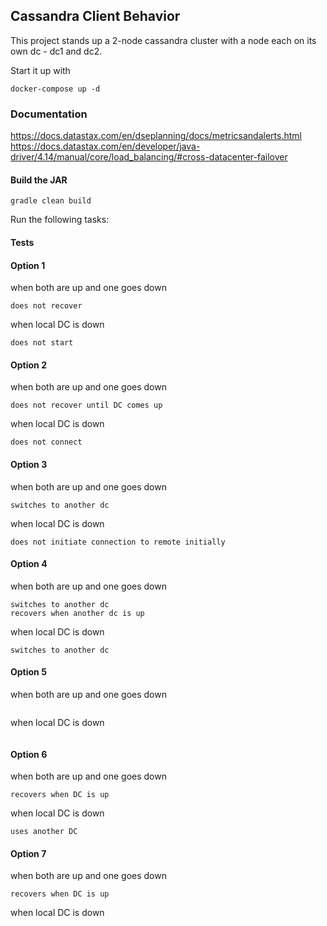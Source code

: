 ## Cassandra Client Behavior
This project stands up a 2-node cassandra cluster with a node each on its own dc - dc1 and dc2.

Start it up with 

``` 
docker-compose up -d
```

### Documentation
https://docs.datastax.com/en/dseplanning/docs/metricsandalerts.html
https://docs.datastax.com/en/developer/java-driver/4.14/manual/core/load_balancing/#cross-datacenter-failover


#### Build the JAR

```
gradle clean build
```

Run the following tasks:

#### Tests

#### Option 1

when both are up and one goes down
```
does not recover
```
when local DC is down

```
does not start
```

#### Option 2

when both are up and one goes down
```
does not recover until DC comes up
```

when local DC is down
```
does not connect
```

#### Option 3

when both are up and one goes down
```
switches to another dc
```
when local DC is down
```
does not initiate connection to remote initially
```

#### Option 4

when both are up and one goes down
```
switches to another dc
recovers when another dc is up
```
when local DC is down
```
switches to another dc
```

#### Option 5

when both are up and one goes down
```
```
when local DC is down
```
```

#### Option 6

when both are up and one goes down
```
recovers when DC is up
```
when local DC is down
```
uses another DC
```

#### Option 7

when both are up and one goes down
```
recovers when DC is up
```
when local DC is down
```
```
